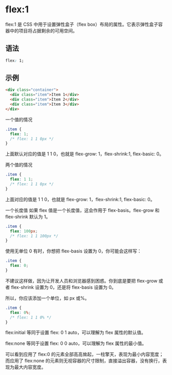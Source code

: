 # flex:1

flex:1 是 CSS 中用于设置弹性盒子（flex box）布局的属性。它表示弹性盒子容器中的项目将占据剩余的可用空间。

## 语法

```css
flex: 1;
```

## 示例

```html
<div class="container">
  <div class="item">Item 1</div>
  <div class="item">Item 2</div>
  <div class="item">Item 3</div>
</div>
```

一个值的情况

```css
.item {
  flex: 1;
  /* flex: 1 1 0px */
}
```

上面默认对应的值是 1 1 0，也就是 flex-grow: 1，flex-shrink:1, flex-basic: 0。

两个值的情况

```css
.item {
  flex: 1 1;
  /* flex: 1 1 0px */
}
```

上面对应的值是 1 1 0，也就是 flex-grow: 1，flex-shrink:1, flex-basic: 0。

一个长度值
如果 flex 值是一个长度值，这会作用于 flex-basis。flex-grow 和 flex-shrink 默认为 1。

```css
.item {
  flex: 100px;
  /* flex: 1 1 100px */
}
```

使用无单位 0
有时，你想把 flex-basis 设置为 0，你可能会这样写：

```css
.item {
  flex: 0;
}
```

不建议这样做，因为让开发人员和浏览器感到困惑。你到底是要把 flex-grow 或者 flex-shrink 设置为 0，还是将 flex-basis 设置为 0。

所以，你应该添加一个单位，如 px 或%。

```css
.item {
  flex: 0%;
  /* flex: 1 1 0% */
}
```

flex:initial
等同于设置 flex: 0 1 auto，可以理解为 flex 属性的默认值。

flex:none
等同于设置 flex: 0 0 auto，可以理解为 flex 属性的最小值。

可以看到应用了 flex:0 的元素全部高高耸起，一柱擎天，表现为最小内容宽度；而应用了 flex:none 的元素则无视容器的尺寸限制，直接溢出容器，没有换行，表现为最大内容宽度。
